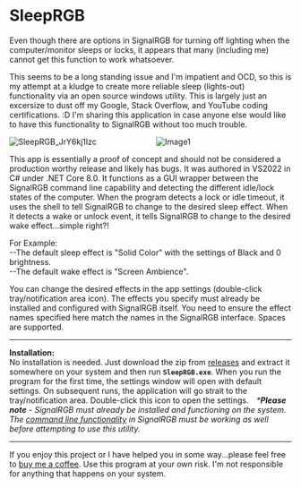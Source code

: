 # SleepRGB
Even though there are options in SignalRGB for turning off lighting when the computer/monitor sleeps or locks, it appears that many (including me) cannot get this function to work whatsoever.

This seems to be a long standing issue and I'm impatient and OCD, so this is my attempt at a kludge to create more reliable sleep (lights-out) functionality via an open source windows utility. This is largely just an excersize to dust off my Google, Stack Overflow, and YouTube coding certifications. :D  I'm sharing this application in case anyone else would like to have this functionality to SignalRGB without too much trouble. 

![SleepRGB_JrY6kj1Izc](https://github.com/user-attachments/assets/8f298d80-720e-4c8a-9d9b-0b4529f45eca) &emsp;&emsp;&emsp;&emsp;&emsp;&emsp;&emsp; ![Image1](https://github.com/user-attachments/assets/0ccdddeb-29cd-495b-ac53-575e976c19eb)


This app is essentially a proof of concept and should not be considered a production worthy release and likely has bugs. It was authored in VS2022 in C# under .NET Core 8.0. It functions as a GUI wrapper between the SignalRGB command line capability and detecting the different idle/lock states of the computer. When the program detects a lock or idle timeout, it uses the shell to tell SignalRGB to change to the desired sleep effect. When it detects a wake or unlock event, it tells SignalRGB to change to the desired wake effect...simple right?!

For Example:  
--The default sleep effect is "Solid Color" with the settings of Black and 0 brightness.  
--The default wake effect is "Screen Ambience". 

You can change the desired effects in the app settings (double-click tray/notification area icon). The effects you specify must already be installed and configured with SignalRGB itself. You need to ensure the effect names specified here match the names in the SignalRGB interface. Spaces are supported.
************************************************************************************************
**Installation:** <br />
No installation is needed. Just download the zip from [releases](https://github.com/T3chDad/SignalRGB-Sleep/releases) and extract it somewhere on your system and then run **`SleepRGB.exe`**.  When you run the program for the first time, the settings window will open with default settings.  On subsequent runs, the application will go strait to the tray/notification area.  Double-click this icon to open the settings.&emsp;_***Please note** - SignalRGB must already be installed and functioning on the system. The [command line functionality](https://docs.signalrgb.com/application-url-s/using-command-line) in SignalRGB must be working as well before attempting to use this utility._
************************************************************************************************
If you enjoy this project or I have helped you in some way...please feel free to [buy me a coffee](https://www.buymeacoffee.com/hVmOfsXjX1).
Use this program at your own risk. I'm not responsible for anything that happens on your system.
